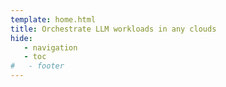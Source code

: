 ```yaml
---
template: home.html
title: Orchestrate LLM workloads in any clouds
hide:
   - navigation
   - toc
#   - footer
---
```

